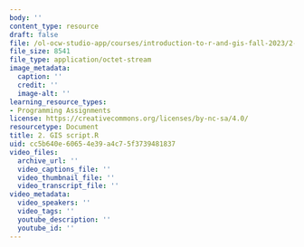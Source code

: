 ```yaml
---
body: ''
content_type: resource
draft: false
file: /ol-ocw-studio-app/courses/introduction-to-r-and-gis-fall-2023/2-gis-script.r
file_size: 8541
file_type: application/octet-stream
image_metadata:
  caption: ''
  credit: ''
  image-alt: ''
learning_resource_types:
- Programming Assignments
license: https://creativecommons.org/licenses/by-nc-sa/4.0/
resourcetype: Document
title: 2. GIS script.R
uid: cc5b640e-6065-4e39-a4c7-5f3739481837
video_files:
  archive_url: ''
  video_captions_file: ''
  video_thumbnail_file: ''
  video_transcript_file: ''
video_metadata:
  video_speakers: ''
  video_tags: ''
  youtube_description: ''
  youtube_id: ''
---
```

